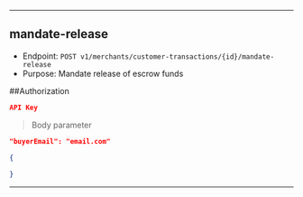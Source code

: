 
----------------------------------------------------------------------------------
## mandate-release
* Endpoint: `POST v1/merchants/customer-transactions/{id}/mandate-release`
* Purpose: Mandate release of escrow funds

##Authorization

```json
API Key
```

> Body parameter

```json
"buyerEmail": "email.com"
```

```json
{
  
}
```
----------------------------------------------------------------------------------